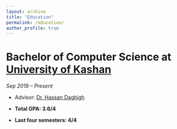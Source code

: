```yaml
---
layout: archive
title: "Education"
permalink: /education/
author_profile: true
---
```

<!-- Google tag (gtag.js) -->
<script async src="https://www.googletagmanager.com/gtag/js?id=G-LGGKWQJXSW"></script>
<script>
  window.dataLayer = window.dataLayer || [];
  function gtag(){dataLayer.push(arguments);}
  gtag('js', new Date());

  gtag('config', 'G-LGGKWQJXSW');
</script>
# Bachelor of Computer Science at [University of Kashan](https://kashanu.ac.ir/en)

*Sep 2019 – Present*

- Advisor: [Dr. Hassan Daghigh   ](https://faculty.kashanu.ac.ir/daghigh/en)

- **Total GPA: 3.6/4**
- **Last four semesters: 4/4**  

<!-- - Highlighted Courses:
   - Artificial Intelligence: 4/4
   - Data Mining: 4/4
   - Fundamentals of Computer Programming & Lab: 4/4
   - Numerical Linear Algebra: 4/4
   - Operating Systems: 4/4
   - Algorithm Design: 4/4
   - Numerical Analysis: 4/4
   - Fundamentals of Probability : 4/4
   - DataBase Lab: 4/4
   - DataBase: 4/4
   - Fundamentals of Compiler: 4/4
   - Eelectronic I: 4/4
   - Theory of Computation: 4/4
   - Introductory Linear Algebra & Matrices: 4/4
   - Basics of Logic and Set Theory: 4/4
   - Introduction to Combinatorics: 4/4
 -->
